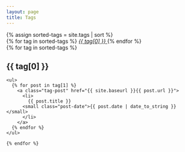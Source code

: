 ```yaml
---
layout: page
title: Tags
---
```


<div>
  {% assign sorted-tags = site.tags | sort %}
  <div class="tags-full-list">
    {% for tag in sorted-tags %}
		<a href="/menu/taglist#{{ tag[0] | slugify }}" class="simple-tag">
			<i class="fa fa-tag" aria-hidden="true">
				{{ tag[0] }}
			</i>
		</a>
    {% endfor %}
  </div>

  <div class="tags-postlist">
    {% for tag in sorted-tags %}
    <h2 id="{{ tag[0] | slugify }}">{{ tag[0] }}</h2>
    
    <ul>
      {% for post in tag[1] %}
        <a class="tag-post" href="{{ site.baseurl }}{{ post.url }}">
		  <li>
			{{ post.title }}
		  <small class="post-date">{{ post.date | date_to_string }}</small>
		  </li>
        </a>
      {% endfor %}
    </ul>
    
    {% endfor %}
  </div>
</div>

